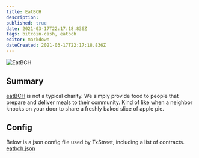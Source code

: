 ```yaml
---
title: EatBCH
description: 
published: true
date: 2021-03-17T22:17:18.836Z
tags: bitcoin-cash, eatbch
editor: markdown
dateCreated: 2021-03-17T22:17:18.836Z
---
```


![EatBCH](https://txstreet.com/static/img/singles/house_logos/eatbch.png)

## Summary

<a href="https://eatbch.org" target="_blank">eatBCH</a> is not a typical charity. We simply provide food to people that prepare and deliver meals to their community. Kind of like when a neighbor knocks on your door to share a freshly baked slice of apple pie.

## Config

Below is a json config file used by TxStreet, including a list of contracts.
[eatbch.json](/ethereum/houses/eatbch.json)